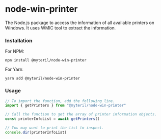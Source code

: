 # node-win-printer

The Node.js package to access the information of all available printers on Windows. It uses WMIC tool to extract the information.

### Installation

For NPM:
```shell
npm install @myteril/node-win-printer
```

For Yarn:
```shell
yarn add @myteril/node-win-printer
```

### Usage

```javascript
// To import the function, add the following line.
import { getPrinters } from "@myteril/node-win-printer"

// Call the function to get the array of printer information objects. 
const printerInfoList = await getPrinters()

// You may want to print the list to inspect.
console.dir(printerInfoList)
```
